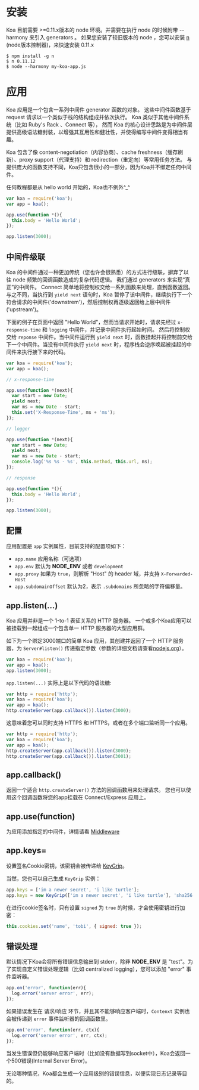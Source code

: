 # 安装

  Koa 目前需要 >=0.11.x版本的 node 环境。并需要在执行 node 的时候附带 --harmony 来引入 generators 。 如果您安装了较旧版本的 node ，您可以安装 [n](https://github.com/visionmedia/n) (node版本控制器)，来快速安装 0.11.x

```
$ npm install -g n
$ n 0.11.12
$ node --harmony my-koa-app.js
```


# 应用

  Koa 应用是一个包含一系列中间件 generator 函数的对象。
  这些中间件函数基于 request 请求以一个类似于栈的结构组成并依次执行。
  Koa 类似于其他中间件系统（比如 Ruby's Rack 、Connect 等），
  然而 Koa 的核心设计思路是为中间件层提供高级语法糖封装，以增强其互用性和健壮性，并使得编写中间件变得相当有趣。

  Koa 包含了像 content-negotiation（内容协商）、cache freshness（缓存刷新）、proxy support（代理支持）和 redirection（重定向）等常用任务方法。
  与提供庞大的函数支持不同，Koa只包含很小的一部分，因为Koa并不绑定任何中间件。

  任何教程都是从 hello world 开始的，Koa也不例外^_^  

```js
var koa = require('koa');
var app = koa();

app.use(function *(){
  this.body = 'Hello World';
});

app.listen(3000);
```

## 中间件级联

  Koa 的中间件通过一种更加传统（您也许会很熟悉）的方式进行级联，摒弃了以往 node 频繁的回调函数造成的复杂代码逻辑。
  我们通过 generators 来实现“真正”的中间件。
  Connect 简单地将控制权交给一系列函数来处理，直到函数返回。
  与之不同，当执行到 `yield next` 语句时，Koa 暂停了该中间件，继续执行下一个符合请求的中间件('downstrem')，然后控制权再逐级返回给上层中间件('upstream')。

  下面的例子在页面中返回 "Hello World"，然而当请求开始时，请求先经过 `x-response-time` 和 `logging` 中间件，并记录中间件执行起始时间。
  然后将控制权交给 `reponse` 中间件。当中间件运行到 `yield next` 时，函数挂起并将控制前交给下一个中间件。当没有中间件执行 `yield next` 时，程序栈会逆序唤起被挂起的中间件来执行接下来的代码。

```js
var koa = require('koa');
var app = koa();

// x-response-time

app.use(function *(next){
  var start = new Date;
  yield next;
  var ms = new Date - start;
  this.set('X-Response-Time', ms + 'ms');
});

// logger

app.use(function *(next){
  var start = new Date;
  yield next;
  var ms = new Date - start;
  console.log('%s %s - %s', this.method, this.url, ms);
});

// response

app.use(function *(){
  this.body = 'Hello World';
});

app.listen(3000);
```

## 配置

  应用配置是 `app` 实例属性，目前支持的配置项如下：

  - `app.name` 应用名称（可选项）
  - `app.env` 默认为 __NODE_ENV__ 或者 `development`
  - `app.proxy` 如果为 `true`，则解析 "Host" 的 header 域，并支持 `X-Forwarded-Host`
  - `app.subdomainOffset` 默认为2，表示 `.subdomains` 所忽略的字符偏移量。

## app.listen(...)

  Koa 应用并非是一个 1-to-1 表征关系的 HTTP 服务器。
  一个或多个Koa应用可以被挂载到一起组成一个包含单一 HTTP 服务器的大型应用群。

  如下为一个绑定3000端口的简单 Koa 应用，其创建并返回了一个 HTTP 服务器，为 `Server#listen()` 传递指定参数（参数的详细文档请查看[nodejs.org](http://nodejs.org/api/http.html#http_server_listen_port_hostname_backlog_callback)）。

```js
var koa = require('koa');
var app = koa();
app.listen(3000);
```

  `app.listen(...)` 实际上是以下代码的语法糖:

```js
var http = require('http');
var koa = require('koa');
var app = koa();
http.createServer(app.callback()).listen(3000);
```

  这意味着您可以同时支持 HTTPS 和 HTTPS，或者在多个端口监听同一个应用。

```js
var http = require('http');
var koa = require('koa');
var app = koa();
http.createServer(app.callback()).listen(3000);
http.createServer(app.callback()).listen(3001);
```

## app.callback()

  返回一个适合 `http.createServer()` 方法的回调函数用来处理请求。
  您也可以使用这个回调函数将您的app挂载在 Connect/Express 应用上。

## app.use(function)

  为应用添加指定的中间件，详情请看 [Middleware](https://github.com/koajs/koa/wiki#middleware)

## app.keys=

  设置签名Cookie密钥，该密钥会被传递给 [KeyGrip](https://github.com/jed/keygrip)。

  当然，您也可以自己生成 `KeyGrip` 实例：

```js
app.keys = ['im a newer secret', 'i like turtle'];
app.keys = new KeyGrip(['im a newer secret', 'i like turtle'], 'sha256');
```

  在进行cookie签名时，只有设置 `signed` 为 `true` 的时候，才会使用密钥进行加密：

```js
this.cookies.set('name', 'tobi', { signed: true });
```

## 错误处理

  默认情况下Koa会将所有错误信息输出到 stderr，除非 __NODE\_ENV__ 是 "test"。为了实现自定义错误处理逻辑（比如 centralized logging），您可以添加 "error" 事件监听器。

```js
app.on('error', function(err){
  log.error('server error', err);
});
```

  如果错误发生在 请求/响应 环节，并且其不能够响应客户端时，`Contenxt` 实例也会被传递到 `error` 事件监听器的回调函数里。

```js
app.on('error', function(err, ctx){
  log.error('server error', err, ctx);
});
```

  当发生错误但仍能够响应客户端时（比如没有数据写到socket中），Koa会返回一个500错误(Internal Server Error)。

  无论哪种情况，Koa都会生成一个应用级别的错误信息，以便实现日志记录等目的。


